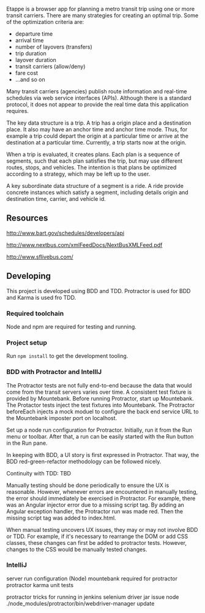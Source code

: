 Etappe is a browser app for planning a metro transit trip using one or more 
transit carriers. There are many strategies for creating an optimal trip. Some 
of the optimization criteria are:

* departure time
* arrival time
* number of layovers (transfers)
* trip duration
* layover duration
* transit carriers (allow/deny)
* fare cost
* ...and so on

Many transit carriers (agencies) publish route information and real-time
schedules via web service interfaces (APIs). Although there is a standard
protocol, it does not appear to provide the real time data this application
requires.

The key data structure is a trip. A trip has a origin place and a destination
place. It also may have an anchor time and anchor time mode. Thus, for example
a trip could depart the origin at a particular time or arrive at the destination
at a particular time. Currently, a trip starts now at the origin.

When a trip
is evaluated, it creates plans. Each plan is a sequence of segments, such that each
plan satisfies the trip, but may use different routes, stops, and vehicles. The
intention is that plans be optimized according to a strategy, which may be left
up to the user.

A key subordinate data structure of a segment is a ride. A ride provide concrete
instances which satisfy a segment, including details origin and destination time,
carrier, and vehicle id.

## Resources

http://www.bart.gov/schedules/developers/api

http://www.nextbus.com/xmlFeedDocs/NextBusXMLFeed.pdf

http://www.sflivebus.com/

## Developing

This project is developed using BDD and TDD. Protractor is used for BDD and Karma is used fro TDD.

### Required toolchain

Node and npm are required for testing and running.

### Project setup

Run ``npm install`` to get the development tooling.

### BDD with Protractor and IntellIJ

The Protractor tests are not fully end-to-end because the data that would come from the transit servers varies over time.
A consistent test fixture is provided by Mountebank. Before running Protractor, start up Mountebank.
The Protactor tests inject the test fixtures into Mountebank. The Protractor beforeEach injects a mock moduel to
configure the back end service URL to the Mountebank imposter port on localhost.

Set up a node run configuration for Protractor. Initially, run it from the Run menu or toolbar.
After that, a run can be easily started with the Run button in the Run pane.

In keeping with BDD, a UI story is first expressed in Protractor. That way, the BDD red-green-refactor methodology can
be followed nicely.

Continuity with TDD: TBD

Manually testing should be done periodically to ensure the UX is reasonable. However, whenever errors are encountered
in manually testing, the error should immediately be exercised in Protractor. For example, there was an Angular injector
error due to a missing script tag. By adding an Angular exception handler, the Protractor run was made red. Then the
missing script tag was added to index.html.

When manual testing uncovers UX issues, they may or may not involve BDD or TDD. For example, if it's necessary to rearrange
the DOM or add CSS classes, these changes can first be added to protractor tests. However, changes to the CSS would be
manually tested changes.

### IntelliJ

server run configuration (Node)
mountebank required for protractor
protractor
karma unit tests

protractor tricks for running in jenkins
selenium driver jar issue
node ./node_modules/protractor/bin/webdriver-manager update


